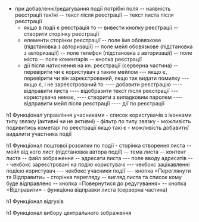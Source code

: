 - при добавленні/редагування події потрібні поля
        -- наявність реєстрації так/ні
        -- текст після реєстрації
        -- текст листа після реєстрації
    - якщо в події є реєстрація то
         -- вивести кнопку реєстрації
         -- створити сторінку реєстрації
    - елементи сторінки реєстрації
         -- поле імя обовязкове (підстановка з авторизації)
         -- поле мейл обовязкове (підстановка з авторизації)
         -- поле телефон (підстановка з авторизації)
         -- поле місто
         -- поле коментарів
         -- кнопка реєстрації
    - дії після натиснення на кн. реєстрації (серверна частина)
         -- перевірити чи є користувач з таким мейлом
            --- якщо є, перевірити чи він зареєстрований, якщо так видати помилку
            --- якщо є, і не зареєстрований то 
                ---- добавити реєстрацію
                ---- відправити листа
                ---- відобразити текст після реєстрації
            --- користувача немає, 
                ---- створити з випадковим паролем
                ---- відправити мейл після реєстрації
                ---- дії по реєстрації    

h1 Функціонал управління учасниками
    - список користувачів з іконками типу звязку (активні чи не активні)
    - фільтр по типу звязку
    - можливість подивитись кометарі по реєстрації якщо такі є
    - можливість добавити/видалити участника події

h1 Функціонал поштової розсилки по події
    - сторінка створення листа
        -- мейл від кого лист (підстановка автора події)
        -- тема листа
        -- контент листа
        -- файл зображення
        -- адресати листа
            --- поле вводу адресатів
            --- чекбокс зареєстровані на подію користувачі
            --- чекбокс зацікавленні подією користувач
            --- чекбокс учасники події
            --- кнопка =Переглянути та Відправити=
    - сторінка перегляду
        -- вигляд листа та список кому буде відправлено
        -- кнопка =Повернутися до редугування=
        -- кнопка =Відправити=
    - функціона відправки листа (серверна частина)   

h1 Функціонал відгуків

h1 Функціонал вибору центрального зображення
